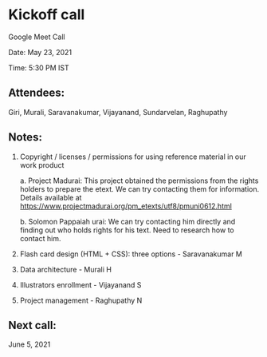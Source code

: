 <h1>Kickoff call</h1>

Google Meet Call

Date: May 23, 2021

Time: 5:30 PM IST

<h2>Attendees:</h2>

Giri, Murali, Saravanakumar, Vijayanand, Sundarvelan, Raghupathy

<h2>Notes:</h2>

1. Copyright / licenses / permissions for using reference material in our work product

   a. Project Madurai: This project obtained the permissions from the rights holders to prepare the etext.
      We can try contacting them for information. 
      Details available at https://www.projectmadurai.org/pm_etexts/utf8/pmuni0612.html
      
   b. Solomon Pappaiah urai: We can try contacting him directly and finding out who holds rights
      for his text. Need to research how to contact him.

2. Flash card design (HTML + CSS): three options - Saravanakumar M

3. Data architecture - Murali H

4. Illustrators enrollment - Vijayanand S

5. Project management - Raghupathy N

<h2>Next call:</h2>
June 5, 2021
